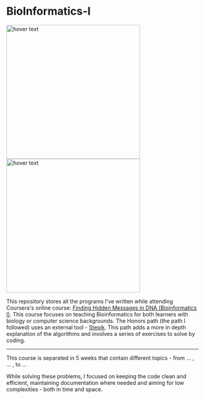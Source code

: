 # BioInformatics-I

<p align="left">
  <img src="https://s3.amazonaws.com/media.al-fanarmedia.org/wp-content/uploads/2020/04/06212406/coursera.jpg" width="350" title="hover text">
  <img src="https://softwareengineeringdaily.com/wp-content/uploads/2019/04/UC-San-Diego-Logo.png" width="350" title="hover text">
</p>

This repository stores all the programs I've written while attending Coursera's online course: [Finding Hidden Messages in DNA (Bioinformatics I)](https://www.coursera.org/learn/dna-analysis?specialization=bioinformatics). This course focuses on teaching Bioinformatics for both learners with biology or computer science backgrounds. The Honors path (the path I followed) uses an external tool - [Stepik](https://stepik.org/). This path adds a more in depth explanation of the algorithms and involves a series of exercises to solve by coding. 

---
This course is separated in 5 weeks that contain different topics - from ... , ... , to ...

While solving these problems, I focused on keeping the code clean and efficient, maintaining documentation where needed and aiming for low complexities - both in time and space.
